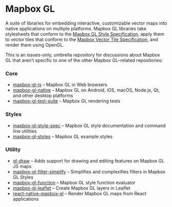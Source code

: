 # Mapbox GL

A suite of libraries for embedding interactive, customizable vector maps into native applications on multiple platforms. Mapbox GL libraries take stylesheets that conform to the [Mapbox GL Style Specification](https://github.com/mapbox/mapbox-gl-style-spec/), apply them to vector tiles that conform to the [Mapbox Vector Tile Specification](https://github.com/mapbox/vector-tile-spec), and render them using OpenGL.

This is an issues-only, umbrella repository for discussions about Mapbox GL that aren’t specific to one of the other Mapbox GL–related repositories:

### Core
* [mapbox-gl-js](https://github.com/mapbox/mapbox-gl-js) – Mapbox GL in Web browsers
* [mapbox-gl-native](https://github.com/mapbox/mapbox-gl-native) – Mapbox GL on Android, iOS, macOS, Node.js, Qt, and other desktop platforms
* [mapbox-gl-test-suite](https://github.com/mapbox/mapbox-gl-test-suite) – Mapbox GL rendering tests

### Styles
* [mapbox-gl-style-spec](https://github.com/mapbox/mapbox-gl-style-spec) – Mapbox GL style documentation and command line utilities
* [mapbox-gl-styles](https://github.com/mapbox/mapbox-gl-styles) – Mapbox GL example styles

### Utility
* [gl-draw](https://github.com/mapbox/gl-draw) – Adds support for drawing and editing features on Mapbox GL JS maps
* [mapbox-gl-filter-simplify](https://github.com/mapbox/mapbox-gl-filter-simplify) – Simplifies and complexifies filters in Mapbox GL Styles
* [mapbox-gl-function](https://github.com/mapbox/mapbox-gl-function) – Mapbox GL style function evaluator
* [mapbox-gl-leaflet](https://github.com/mapbox/mapbox-gl-leaflet) – Create Mapbox GL layers in Leaflet
* [react-native-mapbox-gl](https://github.com/mapbox/react-native-mapbox-gl) – Render Mapbox GL maps from React applications
